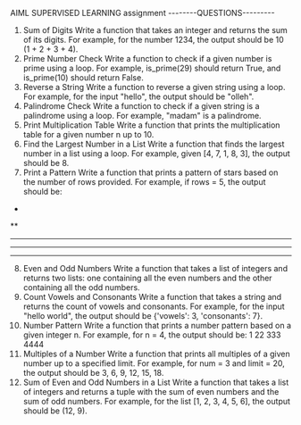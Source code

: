 AIML SUPERVISED LEARNING
assignment 
--------QUESTIONS---------
1. Sum of Digits
Write a function that takes an integer and returns the sum of its digits. For example, for the number 1234, the output should be 10 (1 + 2 + 3 + 4).
2. Prime Number Check
Write a function to check if a given number is prime using a loop. For example, is_prime(29) should return True, and is_prime(10) should return False.
3. Reverse a String
Write a function to reverse a given string using a loop. For example, for the input "hello", the output should be "olleh".
4. Palindrome Check
Write a function to check if a given string is a palindrome using a loop. For example, "madam" is a palindrome.
5. Print Multiplication Table
Write a function that prints the multiplication table for a given number n up to 10.
6. Find the Largest Number in a List
Write a function that finds the largest number in a list using a loop. For example, given [4, 7, 1, 8, 3], the output should be 8.
7. Print a Pattern
Write a function that prints a pattern of stars based on the number of rows provided. For example, if rows = 5, the output should be:
*
**
***
****
*****
8. Even and Odd Numbers
Write a function that takes a list of integers and returns two lists: one containing all the even numbers and the other containing all the odd numbers.
9. Count Vowels and Consonants
Write a function that takes a string and returns the count of vowels and consonants. For example, for the input "hello world", the output should be {'vowels': 3, 'consonants': 7}.
10. Number Pattern
Write a function that prints a number pattern based on a given integer n. For example, for n = 4, the output should be:
1
22
333
4444
11. Multiples of a Number
Write a function that prints all multiples of a given number up to a specified limit. For example, for num = 3 and limit = 20, the output should be 3, 6, 9, 12, 15, 18.
12. Sum of Even and Odd Numbers in a List
Write a function that takes a list of integers and returns a tuple with the sum of even numbers and the sum of odd numbers. For example, for the list [1, 2, 3, 4, 5, 6], the output should be (12, 9).

